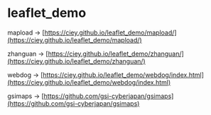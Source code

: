 # leaflet_demo

mapload -> [https://ciey.github.io/leaflet_demo/mapload/](https://ciey.github.io/leaflet_demo/mapload/)

zhanguan -> [https://ciey.github.io/leaflet_demo/zhanguan/](https://ciey.github.io/leaflet_demo/zhanguan/)

webdog -> [https://ciey.github.io/leaflet_demo/webdog/index.html](https://ciey.github.io/leaflet_demo/webdog/index.html)

gsimaps -> [https://github.com/gsi-cyberjapan/gsimaps](https://github.com/gsi-cyberjapan/gsimaps)